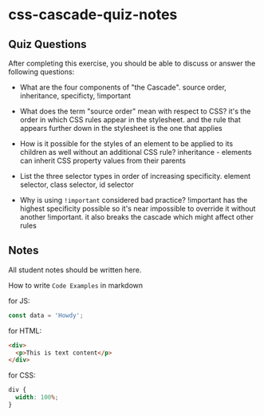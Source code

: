 # css-cascade-quiz-notes

## Quiz Questions

After completing this exercise, you should be able to discuss or answer the following questions:

- What are the four components of "the Cascade".
  source order, inheritance, specificty, !important

- What does the term "source order" mean with respect to CSS?
  it's the order in which CSS rules appear in the stylesheet. and the rule that appears further down in the stylesheet is the one that applies

- How is it possible for the styles of an element to be applied to its children as well without an additional CSS rule?
  inheritance - elements can inherit CSS property values from their parents

- List the three selector types in order of increasing specificity.
  element selector, class selector, id selector

- Why is using `!important` considered bad practice?
  !important has the highest specificity possible so it's near impossible to override it without another !important. it also breaks the cascade which might affect other rules

## Notes

All student notes should be written here.

How to write `Code Examples` in markdown

for JS:

```javascript
const data = 'Howdy';
```

for HTML:

```html
<div>
  <p>This is text content</p>
</div>
```

for CSS:

```css
div {
  width: 100%;
}
```
